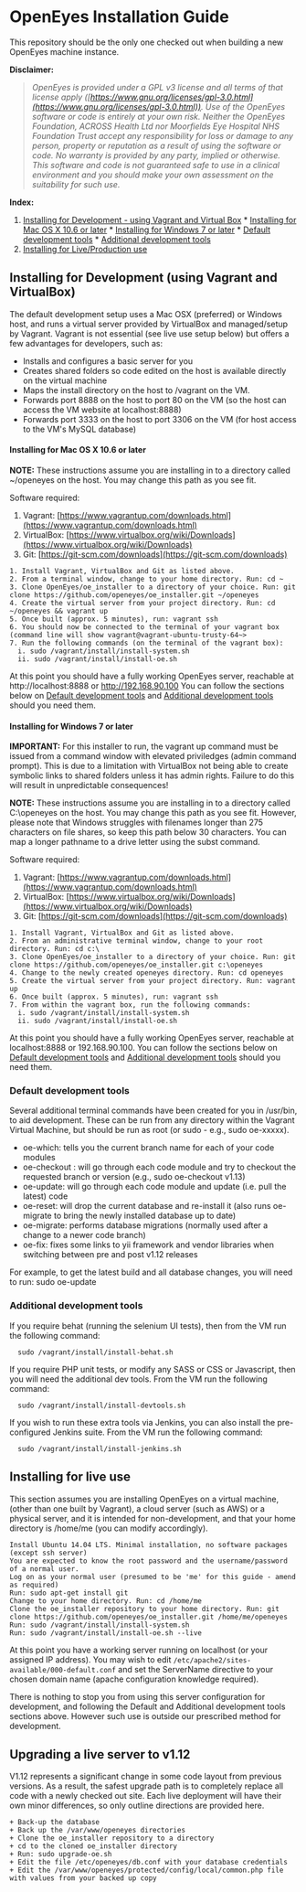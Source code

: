 # OpenEyes Installation Guide

This repository should be the only one checked out when building a new OpenEyes machine instance.

**Disclaimer:**
> _OpenEyes is provided under a GPL v3 license and all terms of that license apply ([https://www.gnu.org/licenses/gpl-3.0.html](https://www.gnu.org/licenses/gpl-3.0.html)). 
> Use of the OpenEyes software or code is entirely at your own risk. Neither the OpenEyes Foundation, ACROSS Health Ltd 
> nor Moorfields Eye Hospital NHS Foundation Trust accept any responsibility for loss or damage to any person, property or
> reputation as a result of using the software or code. No warranty is provided by any party, implied or
> otherwise. This software and code is not guaranteed safe to use in a clinical environment and you
> should make your own assessment on the suitability for such use._

**Index:**

  1. [Installing for Development - using Vagrant and Virtual Box](#installing-for-development-using-vagrant-and-virtualbox)
    * [Installing for Mac OS X 10.6 or later](#installing-for-mac-os-x-106-or-later)
    * [Installing for Windows 7 or later](#installing-for-windows-7-or-later)
    * [Default development tools](#default-development-tools)
    * [Additional development tools](#additional-development-tools)
  2. [Installing for Live/Production use](#installing-for-live-use)

## Installing for Development (using Vagrant and VirtualBox)

The default development setup uses a Mac OSX (preferred) or Windows host, and runs a virtual server provided by VirtualBox and 
managed/setup by Vagrant. Vagrant is not essential (see live use setup below) but offers a few advantages for developers, such as:

+ Installs and configures a basic server for you
+ Creates shared folders so code edited on the host is available directly on the virtual machine
+ Maps the install directory on the host to /vagrant on the VM.
+ Forwards port 8888 on the host to port 80 on the VM (so the host can access the VM website at localhost:8888)
+ Forwards port 3333 on the host to port 3306 on the VM (for host access to the VM's MySQL database)


#### Installing for Mac OS X 10.6 or later

**NOTE:** These instructions assume you are installing in to a directory called ~/openeyes on the host. You may change this path as you see fit.

Software required:

1. Vagrant: [https://www.vagrantup.com/downloads.html](https://www.vagrantup.com/downloads.html)
2. VirtualBox: [https://www.virtualbox.org/wiki/Downloads](https://www.virtualbox.org/wiki/Downloads)
3. Git: [https://git-scm.com/downloads](https://git-scm.com/downloads)


```
1. Install Vagrant, VirtualBox and Git as listed above.
2. From a terminal window, change to your home directory. Run: cd ~
3. Clone OpenEyes/oe_installer to a directory of your choice. Run: git clone https://github.com/openeyes/oe_installer.git ~/openeyes
4. Create the virtual server from your project directory. Run: cd ~/openeyes && vagrant up
5. Once built (approx. 5 minutes), run: vagrant ssh
6. You should now be connected to the terminal of your vagrant box (command line will show vagrant@vagrant-ubuntu-trusty-64~>
7. Run the following commands (on the terminal of the vagrant box):
  i. sudo /vagrant/install/install-system.sh
  ii. sudo /vagrant/install/install-oe.sh
```

At this point you should have a fully working OpenEyes server, reachable at http://localhost:8888 or http://192.168.90.100
You can follow the sections below on [Default development tools](#default-development-tools) and [Additional development tools](#additional-development-tools) should you need them.

#### Installing for Windows 7 or later
**IMPORTANT:** For this installer to run, the vagrant up command must be issued from a command window with elevated priviledges (admin command prompt). This is due to a limitation with VirtualBox not being able to create symbolic links to shared folders unless it has admin rights. Failure to do this will result in unpredictable consequences!

**NOTE:** These instructions assume you are installing in to a directory called C:\openeyes on the host. You may change this 
path as you see fit. However, please note that Windows struggles with filenames longer than 275 characters on file shares, so
keep this path below 30 characters. You can map a longer pathname to a drive letter using the subst command.

Software required:

1. Vagrant: [https://www.vagrantup.com/downloads.html](https://www.vagrantup.com/downloads.html)
2. VirtualBox: [https://www.virtualbox.org/wiki/Downloads](https://www.virtualbox.org/wiki/Downloads)
3. Git: [https://git-scm.com/downloads](https://git-scm.com/downloads)

```
1. Install Vagrant, VirtualBox and Git as listed above.
2. From an administrative terminal window, change to your root directory. Run: cd c:\
3. Clone OpenEyes/oe_installer to a directory of your choice. Run: git clone https://github.com/openeyes/oe_installer.git c:\openeyes
4. Change to the newly created openeyes directory. Run: cd openeyes
5. Create the virtual server from your project directory. Run: vagrant up
6. Once built (approx. 5 minutes), run: vagrant ssh
7. From within the vagrant box, run the following commands:
  i. sudo /vagrant/install/install-system.sh
  ii. sudo /vagrant/install/install-oe.sh
```

At this point you should have a fully working OpenEyes server, reachable at localhost:8888 or 192.168.90.100.
You can follow the sections below on [Default development tools](#default-development-tools) and [Additional development tools](#additional-development-tools) should you need them.


### Default development tools

Several additional terminal commands have been created for you in /usr/bin, to aid development. These can be run from any directory within the Vagrant Virtual Machine, but should be run as root (or sudo - e.g., sudo oe-xxxxx).

+ oe-which: tells you the current branch name for each of your code modules
+ oe-checkout <branch>: will go through each code module and try to checkout the requested branch or version (e.g., sudo oe-checkout v1.13)
+ oe-update: will go through each code module and update (i.e. pull the latest) code
+ oe-reset: will drop the current database and re-install it (also runs oe-migrate to bring the newly installed database up to date)
+ oe-migrate: performs database migrations (normally used after a change to a newer code branch)
+ oe-fix: fixes some links to yii framework and vendor libraries when switching between pre and post v1.12 releases

For example, to get the latest build and all database changes, you will need to run: sudo oe-update

### Additional development tools

If you require behat (running the selenium UI tests), then from the VM run the following command:

```
  sudo /vagrant/install/install-behat.sh
```

If you require PHP unit tests, or modify any SASS or CSS or Javascript, then you will need the additional dev tools. From the 
VM run the following command:

```
  sudo /vagrant/install/install-devtools.sh
```


If you wish to run these extra tools via Jenkins, you can also install the pre-configured Jenkins suite. From the 
VM run the following command:

```
  sudo /vagrant/install/install-jenkins.sh
```


## Installing for live use

This section assumes you are installing OpenEyes on a virtual machine, (other than one built by Vagrant), a cloud server (such as AWS) or a 
physical server, and it is intended for non-development, and that your home directory is /home/me (you can modify accordingly).

```
Install Ubuntu 14.04 LTS. Minimal installation, no software packages (except ssh server)
You are expected to know the root password and the username/password of a normal user.
Log on as your normal user (presumed to be 'me' for this guide - amend as required)
Run: sudo apt-get install git
Change to your home directory. Run: cd /home/me 
Clone the oe_installer repository to your home directory. Run: git clone https://github.com/openeyes/oe_installer.git /home/me/openeyes
Run: sudo /vagrant/install/install-system.sh
Run: sudo /vagrant/install/install-oe.sh --live
```

At this point you have a working server running on localhost (or your assigned IP address). You may wish to edit `/etc/apache2/sites-available/000-default.conf`
and set the ServerName directive to your chosen domain name (apache configuration knowledge required).
 
There is nothing to stop you from using this server configuration for development, and following the Default and Additional development tools sections above. However such use is outside our prescribed method for development.


## Upgrading a live server to v1.12

V1.12 represents a significant change in some code layout from previous versions. As a result, the safest upgrade path is to completely replace
all code with a newly checked out site. Each live deployment will have their own minor differences, so only outline directions are provided here.

```
+ Back-up the database 
+ Back up the /var/www/openeyes directories
+ Clone the oe_installer repository to a directory
+ cd to the cloned oe_installer directory
+ Run: sudo upgrade-oe.sh 
+ Edit the file /etc/openeyes/db.conf with your database credentials
+ Edit the /var/www/openeyes/protected/config/local/common.php file with values from your backed up copy
```
